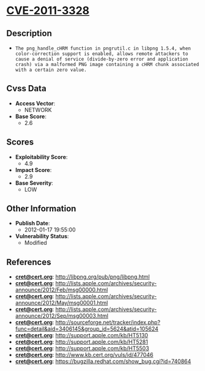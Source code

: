 
# [CVE-2011-3328](http://libpng.org/pub/png/libpng.html)

## Description

- `The png_handle_cHRM function in pngrutil.c in libpng 1.5.4, when color-correction support is enabled, allows remote attackers to cause a denial of service (divide-by-zero error and application crash) via a malformed PNG image containing a cHRM chunk associated with a certain zero value.`

## Cvss Data

- **Access Vector**:
  - NETWORK
- **Base Score**:
  - 2.6

## Scores

- **Exploitability Score**:
  - 4.9
- **Impact Score**:
  - 2.9
- **Base Severity**:
  - LOW

## Other Information

- **Publish Date**:
  - 2012-01-17 19:55:00
- **Vulnerability Status**:
  - Modified

## References

- **cret@cert.org**: http://libpng.org/pub/png/libpng.html
- **cret@cert.org**: http://lists.apple.com/archives/security-announce/2012/Feb/msg00000.html
- **cret@cert.org**: http://lists.apple.com/archives/security-announce/2012/May/msg00001.html
- **cret@cert.org**: http://lists.apple.com/archives/security-announce/2012/Sep/msg00003.html
- **cret@cert.org**: http://sourceforge.net/tracker/index.php?func=detail&aid=3406145&group_id=5624&atid=105624
- **cret@cert.org**: http://support.apple.com/kb/HT5130
- **cret@cert.org**: http://support.apple.com/kb/HT5281
- **cret@cert.org**: http://support.apple.com/kb/HT5503
- **cret@cert.org**: http://www.kb.cert.org/vuls/id/477046
- **cret@cert.org**: https://bugzilla.redhat.com/show_bug.cgi?id=740864
